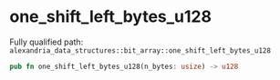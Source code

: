 # one_shift_left_bytes_u128

Fully qualified path: `alexandria_data_structures::bit_array::one_shift_left_bytes_u128`

```rust
pub fn one_shift_left_bytes_u128(n_bytes: usize) -> u128
```


